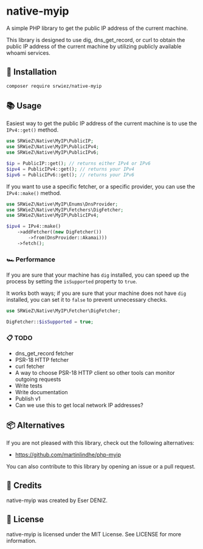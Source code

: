 # native-myip

[//]: # ([![Latest Stable Version]&#40;http://poser.pugx.org/srwiez/native-myip/v&#41;]&#40;https://packagist.org/packages/srwiez/native-myip&#41; [![Total Downloads]&#40;http://poser.pugx.org/srwiez/native-myip/downloads&#41;]&#40;https://packagist.org/packages/srwiez/native-myip&#41; [![Latest Unstable Version]&#40;http://poser.pugx.org/srwiez/native-myip/v/unstable&#41;]&#40;https://packagist.org/packages/srwiez/native-myip&#41; [![License]&#40;http://poser.pugx.org/srwiez/native-myip/license&#41;]&#40;https://packagist.org/packages/srwiez/native-myip&#41; [![PHP Version Require]&#40;http://poser.pugx.org/srwiez/native-myip/require/php&#41;]&#40;https://packagist.org/packages/srwiez/native-myip&#41;)

[//]: # (![GitHub Workflow Status &#40;with event&#41;]&#40;https://img.shields.io/github/actions/workflow/status/srwiez/native-myip/test.yml?label=Tests&#41;)
A simple PHP library to get the public IP address of the current machine.

This library is designed to use dig, dns_get_record, or curl to obtain the public IP address of the current machine by
utilizing publicly available whoami services.

## 🚀 Installation

```bash
composer require srwiez/native-myip
```

## 📚 Usage

Easiest way to get the public IP address of the current machine is to use the `IPv4::get()` method.

```php
use SRWieZ\Native\MyIP\PublicIP;
use SRWieZ\Native\MyIP\PublicIPv4;
use SRWieZ\Native\MyIP\PublicIPv6;

$ip = PublicIP::get(); // returns either IPv4 or IPv6
$ipv4 = PublicIPv4::get(); // returns your IPv4
$ipv6 = PublicIPv6::get(); // returns your IPv6
```

[//]: # (Talk about the default configuration)

If you want to use a specific fetcher, or a specific provider, you can use the `IPv4::make()` method.

```php
use SRWieZ\Native\MyIP\Enums\DnsProvider;
use SRWieZ\Native\MyIP\Fetchers\DigFetcher;
use SRWieZ\Native\MyIP\PublicIPv4;

$ipv4 = IPv4::make()
    ->addFetcher((new DigFetcher())
        ->from(DnsProvider::Akamai)))
    ->fetch();
```

### 🏎️ Performance

If you are sure that your machine has `dig` installed, you can speed up the process by setting the `isSupported`
property to `true`.

It works both ways; if you are sure that your machine does not have `dig` installed, you can set it to `false` to
prevent unnecessary checks.

```php
use SRWieZ\Native\MyIP\Fetcher\DigFetcher;

DigFetcher::$isSupported = true;
```

### 📋 TODO

- dns_get_record fetcher
- PSR-18 HTTP fetcher
- curl fetcher
- A way to choose PSR-18 HTTP client so other tools can monitor outgoing requests
- Write tests
- Write documentation
- Publish v1
- Can we use this to get local network IP addresses?

## 📦 Alternatives

If you are not pleased with this library, check out the following alternatives:

- https://github.com/martinlindhe/php-myip

You can also contribute to this library by opening an issue or a pull request.

## 👥 Credits

native-myip was created by Eser DENIZ.

## 📝 License

native-myip is licensed under the MIT License. See LICENSE for more information.
